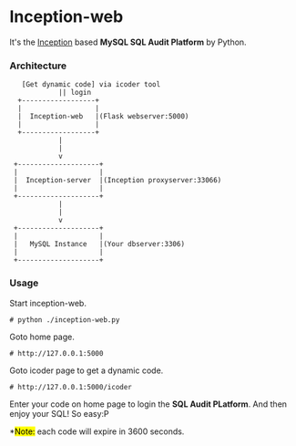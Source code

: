 # Inception-web  

It's the [Inception](http://mysql-inception.github.io/inception-document/) based **MySQL SQL Audit Platform** by Python.

### Architecture  
   
       [Get dynamic code] via icoder tool  
                || login  
      +------------------+  
      |                  |  
      |  Inception-web   |(Flask webserver:5000)  
      |                  |  
      +------------------+  
                |  
                |  
                v  
     +--------------------+  
     |                    |  
     |  Inception-server  |(Inception proxyserver:33066)  
     |                    |  
     +--------------------+  
                |  
                |  
                v  
     +--------------------+  
     |                    |  
     |   MySQL Instance   |(Your dbserver:3306)  
     |                    |  
     +--------------------+  
  
### Usage  
Start inception-web.  

    # python ./inception-web.py  
Goto home page.  

    # http://127.0.0.1:5000  
Goto icoder page to get a dynamic code.  

    # http://127.0.0.1:5000/icoder  
Enter your code on home page to login the **SQL Audit PLatform**. And then enjoy your SQL! So easy:P 

 *<mark>Note:</mark> each code will expire in 3600 seconds.


